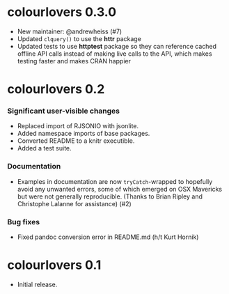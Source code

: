 # colourlovers 0.3.0

- New maintainer: @andrewheiss (#7)
- Updated `clquery()` to use the **httr** package
- Updated tests to use **httptest** package so they can reference cached offline API calls instead of making live calls to the API, which makes testing faster and makes CRAN happier


# colourlovers 0.2

### Significant user-visible changes

- Replaced import of RJSONIO with jsonlite.
- Added namespace imports of base packages.
- Converted README to a knitr executible.
- Added a test suite.

### Documentation

- Examples in documentation are now `tryCatch`-wrapped to hopefully avoid any unwanted errors, some of which emerged on OSX Mavericks but were not generally reproducible. (Thanks to Brian Ripley and Christophe Lalanne for assistance) (#2)

### Bug fixes

- Fixed pandoc conversion error in README.md (h/t Kurt Hornik)


# colourlovers 0.1

- Initial release.
